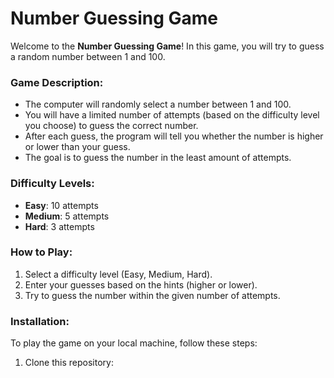 # Number Guessing Game

Welcome to the **Number Guessing Game**! In this game, you will try to guess a random number between 1 and 100.

### Game Description:
- The computer will randomly select a number between 1 and 100.
- You will have a limited number of attempts (based on the difficulty level you choose) to guess the correct number.
- After each guess, the program will tell you whether the number is higher or lower than your guess.
- The goal is to guess the number in the least amount of attempts.

### Difficulty Levels:
- **Easy**: 10 attempts
- **Medium**: 5 attempts
- **Hard**: 3 attempts

### How to Play:
1. Select a difficulty level (Easy, Medium, Hard).
2. Enter your guesses based on the hints (higher or lower).
3. Try to guess the number within the given number of attempts.

### Installation:
To play the game on your local machine, follow these steps:
1. Clone this repository:
